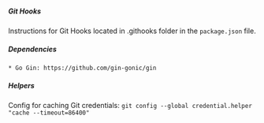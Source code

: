 ##### Git Hooks
Instructions for Git Hooks located in .githooks folder in the ```package.json``` file.

##### Dependencies
    * Go Gin: https://github.com/gin-gonic/gin

##### Helpers

Config for caching Git credentials: ```git config --global credential.helper "cache --timeout=86400"```